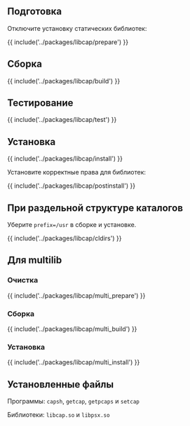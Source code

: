 <pkg :name="'libcap'" instsize showsbu2></pkg>

## Подготовка

Отключите установку статических библиотек:

{{ include('../packages/libcap/prepare') }}

## Сборка

{{ include('../packages/libcap/build') }}

## Тестирование

{{ include('../packages/libcap/test') }}

## Установка

{{ include('../packages/libcap/install') }}

Установите корректные права для библиотек:

{{ include('../packages/libcap/postinstall') }}

## При раздельной структуре каталогов

Уберите `prefix=/usr` в сборке и установке.

{{ include('../packages/libcap/cldirs') }}

## Для multilib

### Очистка

{{ include('../packages/libcap/multi_prepare') }}

### Сборка

{{ include('../packages/libcap/multi_build') }}

### Установка

{{ include('../packages/libcap/multi_install') }}

## Установленные файлы

Программы: `capsh`, `getcap`, `getpcaps` и `setcap`

Библиотеки: `libcap.so` и `libpsx.so`

<script>
	new Vue({ el: '#main' })
</script>
